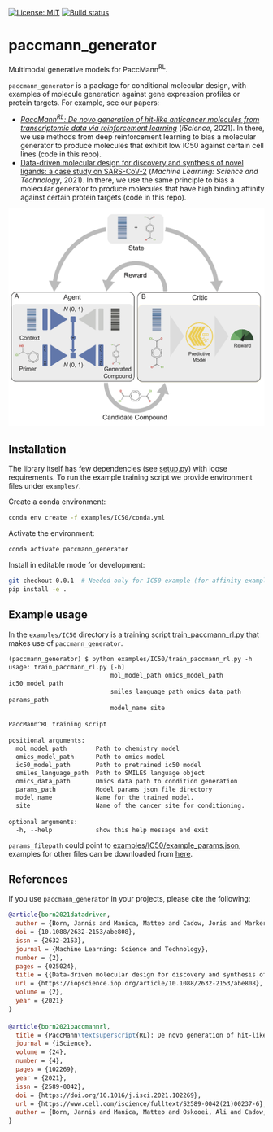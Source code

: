 [![License: MIT](https://img.shields.io/badge/License-MIT-yellow.svg)](https://opensource.org/licenses/MIT)
[![Build status](https://github.com/PaccMann/paccmann_generator/actions/workflows/build.yml/badge.svg)](https://github.com/PaccMann/paccmann_generator/actions/workflows/build.yml)
# paccmann_generator

Multimodal generative models for PaccMann<sup>RL</sup>.

`paccmann_generator` is a package for conditional molecular design, with examples of molecule generation against gene expression profiles or protein targets.
For example, see our papers:
- [_PaccMann<sup>RL</sup>: De novo generation of hit-like anticancer molecules from transcriptomic data via reinforcement learning_](https://www.cell.com/iscience/fulltext/S2589-0042(21)00237-6) (_iScience_, 2021). In there, we use methods from deep reinforcement learning to bias a molecular generator to produce molecules that exhibit low IC50 against certain cell lines (code in this repo).
- [Data-driven molecular design for discovery and synthesis of novel ligands: a case study on SARS-CoV-2](https://iopscience.iop.org/article/10.1088/2632-2153/abe808) (_Machine Learning: Science and Technology_, 2021). In there, we use the same principle to bias a molecular generator to produce molecules that have high binding affinity against certain protein targets (code in this repo).

![Graphical abstract](https://github.com/PaccMann/paccmann_generator/blob/master/assets/overview.png "Graphical abstract")


## Installation

The library itself has few dependencies (see [setup.py](setup.py)) with loose requirements.
To run the example training script we provide environment files under `examples/`.

Create a conda environment:

```sh
conda env create -f examples/IC50/conda.yml
```

Activate the environment:

```sh
conda activate paccmann_generator
```

Install in editable mode for development:

```sh
git checkout 0.0.1  # Needed only for IC50 example (for affinity example skip this line)
pip install -e .
```

## Example usage

In the `examples/IC50` directory is a training script [train_paccmann_rl.py](./examples/IC50/train_paccmann_rl.py) that makes use of `paccmann_generator`.

```console
(paccmann_generator) $ python examples/IC50/train_paccmann_rl.py -h
usage: train_paccmann_rl.py [-h]
                            mol_model_path omics_model_path ic50_model_path
                            smiles_language_path omics_data_path params_path
                            model_name site

PaccMann^RL training script

positional arguments:
  mol_model_path        Path to chemistry model
  omics_model_path      Path to omics model
  ic50_model_path       Path to pretrained ic50 model
  smiles_language_path  Path to SMILES language object
  omics_data_path       Omics data path to condition generation
  params_path           Model params json file directory
  model_name            Name for the trained model.
  site                  Name of the cancer site for conditioning.

optional arguments:
  -h, --help            show this help message and exit
```

`params_filepath` could point to [examples/IC50/example_params.json](examples/IC50/example_params.json), examples for other files can be downloaded from [here](https://ibm.box.com/v/paccmann-pytoda-data).

## References

If you use `paccmann_generator` in your projects, please cite the following:

```bib
@article{born2021datadriven,
  author = {Born, Jannis and Manica, Matteo and Cadow, Joris and Markert, Greta and Mill, Nil Adell and Filipavicius, Modestas and Janakarajan, Nikita and Cardinale, Antonio and Laino, Teodoro and {Rodr{\'{i}}guez Mart{\'{i}}nez}, Mar{\'{i}}a},
  doi = {10.1088/2632-2153/abe808},
  issn = {2632-2153},
  journal = {Machine Learning: Science and Technology},
  number = {2},
  pages = {025024},
  title = {{Data-driven molecular design for discovery and synthesis of novel ligands: a case study on SARS-CoV-2}},
  url = {https://iopscience.iop.org/article/10.1088/2632-2153/abe808},
  volume = {2},
  year = {2021}
}

@article{born2021paccmannrl,
  title = {PaccMann\textsuperscript{RL}: De novo generation of hit-like anticancer molecules from transcriptomic data via reinforcement learning},
  journal = {iScience},
  volume = {24},
  number = {4},
  pages = {102269},
  year = {2021},
  issn = {2589-0042},
  doi = {https://doi.org/10.1016/j.isci.2021.102269},
  url = {https://www.cell.com/iscience/fulltext/S2589-0042(21)00237-6},
  author = {Born, Jannis and Manica, Matteo and Oskooei, Ali and Cadow, Joris and Markert, Greta and {Rodr{\'{i}}guez Mart{\'{i}}nez}, Mar{\'{i}}a}
}
```
